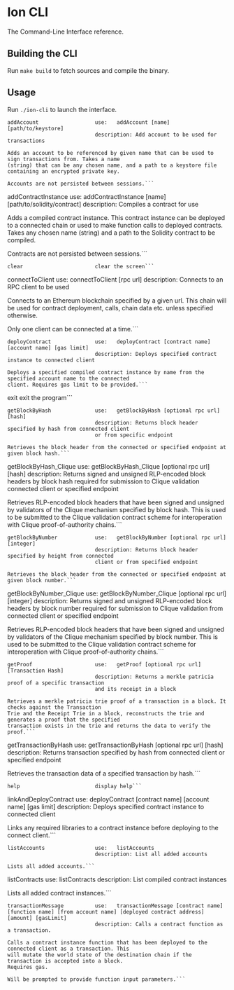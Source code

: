 # Ion CLI

The Command-Line Interface reference.

## Building the CLI

Run `make build` to fetch sources and compile the binary.

## Usage

Run `./ion-cli` to launch the interface.

```
addAccount                  use:   addAccount [name] [path/to/keystore]
                            description: Add account to be used for transactions

Adds an account to be referenced by given name that can be used to sign transactions from. Takes a name
(string) that can be any chosen name, and a path to a keystore file containing an encrypted private key.

Accounts are not persisted between sessions.```
```
addContractInstance         use:   addContractInstance [name] [path/to/solidity/contract]
                            description: Compiles a contract for use

Adds a compiled contract instance. This contract instance can be deployed to a connected chain or used
to make function calls to deployed contracts. Takes any chosen name (string) and a path to the Solidity
contract to be compiled.

Contracts are not persisted between sessions.```
```
clear                       clear the screen```
```
connectToClient             use:   connectToClient [rpc url]
                            description: Connects to an RPC client to be used

Connects to an Ethereum blockchain specified by a given url. This chain will be used for contract
deployment, calls, chain data etc. unless specified otherwise.

Only one client can be connected at a time.```
```
deployContract              use:   deployContract [contract name] [account name] [gas limit]
                            description: Deploys specified contract instance to connected client

Deploys a specified compiled contract instance by name from the specified account name to the connected
client. Requires gas limit to be provided.```
```
exit                        exit the program```
```
getBlockByHash              use:   getBlockByHash [optional rpc url] [hash]
                            description: Returns block header specified by hash from connected client
                            or from specific endpoint

Retrieves the block header from the connected or specified endpoint at given block hash.```
```
getBlockByHash_Clique       use:   getBlockByHash_Clique [optional rpc url] [hash]
                            description: Returns signed and unsigned RLP-encoded block headers by
                            block hash required for submission to Clique validation connected
                            client or specified endpoint

Retrieves RLP-encoded block headers that have been signed and unsigned by validators of the Clique
mechanism specified by block hash. This is used to be submitted to the Clique validation contract
scheme for interoperation with Clique proof-of-authority chains.```
```
getBlockByNumber            use:   getBlockByNumber [optional rpc url] [integer]
                            description: Returns block header specified by height from connected
                            client or from specified endpoint

Retrieves the block header from the connected or specified endpoint at given block number.```
```
getBlockByNumber_Clique     use:   getBlockByNumber_Clique [optional rpc url] [integer]
                            description: Returns signed and unsigned RLP-encoded block headers by
                            block number required for submission to Clique validation from connected
                            client or specified endpoint

Retrieves RLP-encoded block headers that have been signed and unsigned by validators of the Clique
mechanism specified by block number. This is used to be submitted to the Clique validation contract
scheme for interoperation with Clique proof-of-authority chains.```
```
getProof                    use:   getProof [optional rpc url] [Transaction Hash]
                            description: Returns a merkle patricia proof of a specific transaction
                            and its receipt in a block

Retrieves a merkle patricia trie proof of a transaction in a block. It checks against the Transaction
Trie and the Receipt Trie in a block, reconstructs the trie and generates a proof that the specified
transaction exists in the trie and returns the data to verify the proof.```
```
getTransactionByHash        use:   getTransactionByHash [optional rpc url] [hash]
                            description: Returns transaction specified by hash from connected
                            client or specified endpoint

Retrieves the transaction data of a specified transaction by hash.```
```
help                        display help```
```
linkAndDeployContract       use:   deployContract [contract name] [account name] [gas limit]
                            description: Deploys specified contract instance to connected client

Links any required libraries to a contract instance before deploying to the connect client.```
```
listAccounts                use:   listAccounts
                            description: List all added accounts

Lists all added accounts.```
```
listContracts               use:   listContracts
                            description: List compiled contract instances

Lists all added contract instances.```
```
transactionMessage          use:   transactionMessage [contract name] [function name] [from account name] [deployed contract address] [amount] [gasLimit]
                            description: Calls a contract function as a transaction.

Calls a contract instance function that has been deployed to the connected client as a transaction. This
will mutate the world state of the destination chain if the transaction is accepted into a block.
Requires gas.

Will be prompted to provide function input parameters.```